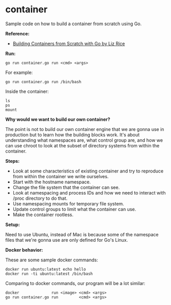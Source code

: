 # container

Sample code on how to build a container from scratch using Go.

**Reference:**

- [Building Containers from Scratch with Go by Liz
  Rice](https://www.safaribooksonline.com/library/view/building-containers-from/9781491988404/)

**Run:**

```
go run container.go run <cmd> <args>
```

For example:

```
go run container.go run /bin/bash
```

Inside the container:
```
ls
ps
mount
```

**Why would we want to build our own container?**

The point is not to build our own container engine that we are gonna use
in production but to learn how the building blocks work.
It's about understanding what namespaces are, what control group are, and
how we can use chroot to look at the subset of directory systems from
within the container.

**Steps:**

- Look at some characteristics of existing container and try to reproduce
from within the container we write ourselves.
- Start with the hostname namespace.
- Change the file system that the container can see.
- Look at namespacing and process IDs and how we need to interact with
/proc directory to do that.
- Use namespacing mounts for temporary file system.
- Update control groups to limit what the container can use.
- Make the container rootless.

**Setup:**

Need to use Ubuntu, instead of Mac is because some of the namespace files
that we're gonna use are only defined for Go's Linux.

**Docker behavior:**

These are some sample docker commands:

```
docker run ubuntu:latest echo hello
docker run -ti ubuntu:latest /bin/bash
```

Comparing to docker commands, our program will be a lot similar:

```
docker              run <image> <cmd> <args>
go run container.go run         <cmd> <args>
```
